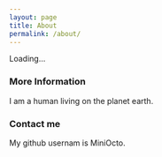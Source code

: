```yaml
---
layout: page
title: About
permalink: /about/
---
```

Loading...

### More Information

I am a human living on the planet earth.

### Contact me
My github usernam is MiniOcto.


